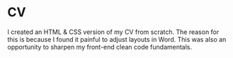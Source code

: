 # CV
I created an HTML & CSS version of my CV from scratch. The reason for this is because I found it painful to adjust layouts in Word. This was also an opportunity to sharpen my front-end clean code fundamentals.
